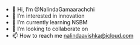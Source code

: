 - 👋 Hi, I’m @NalindaGamaarachchi
- 👀 I’m interested in innovation
- 🌱 I’m currently learning NSBM
- 💞️ I’m looking to collaborate on 
- 📫 How to reach me nalindaavishka@icloud.com

<!---
NalindaGamaarachchi/NalindaGamaarachchi is a ✨ special ✨ repository because its `README.md` (this file) appears on your GitHub profile.
You can click the Preview link to take a look at your changes.
--->
